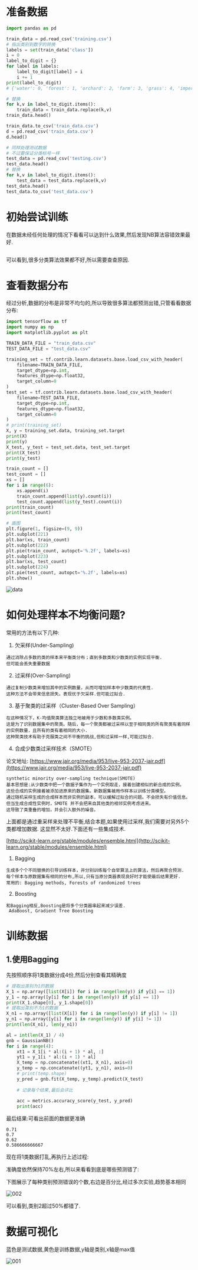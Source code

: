 
# 准备数据

```python
import pandas as pd

train_data = pd.read_csv('training.csv')
# 指出类别到数字的转换
labels = set(train_data['class'])
i = 0
label_to_digit = {}
for label in labels:
    label_to_digit[label] = i
    i += 1
print(label_to_digit)
# {'water': 0, 'forest': 1, 'orchard': 2, 'farm': 3, 'grass': 4, 'impervious': 5}

# 替换
for k,v in label_to_digit.items():
    train_data = train_data.replace(k,v)
train_data.head()

train_data.to_csv('train_data.csv')
d = pd.read_csv('train_data.csv')
d.head()

# 同样处理测试数据
# 不过要保证分类标号一样
test_data = pd.read_csv('testing.csv')
test_data.head()
# 替换
for k,v in label_to_digit.items():
    test_data = test_data.replace(k,v)
test_data.head()
test_data.to_csv('test_data.csv')
```

# 初始尝试训练
在数据未经任何处理的情况下看看可以达到什么效果,然后发现NB算法容错效果最好.
```python

```
可以看到,很多分类算法效果都不好,所以需要查查原因.
# 查看数据分布
经过分析,数据的分布是非常不均匀的,所以导致很多算法都预测出错,只管看看数据分布:

```python
import tensorflow as tf
import numpy as np
import matplotlib.pyplot as plt

TRAIN_DATA_FILE = "train_data.csv"
TEST_DATA_FILE = "test_data.csv"

training_set = tf.contrib.learn.datasets.base.load_csv_with_header(
    filename=TRAIN_DATA_FILE,
    target_dtype=np.int,
    features_dtype=np.float32,
    target_column=0
)
test_set = tf.contrib.learn.datasets.base.load_csv_with_header(
    filename=TEST_DATA_FILE,
    target_dtype=np.int,
    features_dtype=np.float32,
    target_column=0
)
# print(training_set)
X, y = training_set.data, training_set.target
print(X)
print(y)
X_test, y_test = test_set.data, test_set.target
print(X_test)
print(y_test)

train_count = []
test_count = []
xs = []
for i in range(6):
    xs.append(i)
    train_count.append(list(y).count(i))
    test_count.append(list(y_test).count(i))
print(train_count)
print(test_count)

# 画图
plt.figure(1, figsize=(9, 9))
plt.subplot(221)
plt.bar(xs, train_count)
plt.subplot(222)
plt.pie(train_count, autopct='%.2f', labels=xs)
plt.subplot(223)
plt.bar(xs, test_count)
plt.subplot(224)
plt.pie(test_count, autopct='%.2f', labels=xs)
plt.show()
```
![data](./image/000.png)

# 如何处理样本不均衡问题?
常用的方法有以下几种:

1. 欠采样(Under-Sampling)
```
通过消除占多数的类的样本来平衡类分布；直到多数类和少数类的实例实现平衡.
但可能会丢失重要数据
```
2. 过采样(Over-Sampling)
```
通过复制少数类来增加其中的实例数量，从而可增加样本中少数类的代表性.
这种方法不会带来信息损失。表现优于欠采样.但可能过拟合.
```
3. 基于聚类的过采样（Cluster-Based Over Sampling）
```
在这种情况下，K-均值聚类算法独立地被用于少数和多数类实例。
这是为了识别数据集中的聚类。随后，每一个聚类都被过采样以至于相同类的所有聚类有着同样
的实例数量，且所有的类有着相同的大小.
这种聚类技术有助于克服类之间不平衡的挑战,但和过采样一样,可能过拟合.
```
4. 合成少数类过采样技术（SMOTE）

论文地址: [https://www.jair.org/media/953/live-953-2037-jair.pdf](https://www.jair.org/media/953/live-953-2037-jair.pdf)
```
synthetic minority over-sampling technique(SMOTE)
基本思想是:从少数类中把一个数据子集作为一个实例取走，接着创建相似的新合成的实例。
这些合成的实例接着被添加进原来的数据集。新数据集被用作样本以训练分类模型。
通过随机采样生成的合成样本而非实例的副本，可以缓解过拟合的问题。不会损失有价值信息。
但当生成合成性实例时，SMOTE 并不会把来自其他类的相邻实例考虑进来。
这导致了类重叠的增加，并会引入额外的噪音。
```
上面都是通过重采样来处理不平衡,结合本题,如果使用过采样,我们需要对另外5个类都增加数据.
这显然不太好.下面还有一些集成技术.

[http://scikit-learn.org/stable/modules/ensemble.html](http://scikit-learn.org/stable/modules/ensemble.html)

1. Bagging
```
生成多个个不同替换的引导训练样本，并分别训练每个自举算法上的算法，然后再聚合预测.
每个样本与原数据集有相同的分布,所以,只有当原分类器表现良好时才能使最后结果更好.
常用的: Bagging methods, Forests of randomized trees
```
2. Boosting
```
和Bagging相反,Boosting是将多个分类器串起来减少误差.
 AdaBoost, Gradient Tree Boosting
```
# 训练数据

## 1.使用Bagging

先按照顺序将1类数据分成4份,然后分别查看其精确度
```python
# 提取出类别为1的数据
X_1 = np.array([list(X[i]) for i in range(len(y)) if y[i] == 1])
y_1 = np.array([y[i] for i in range(len(y)) if y[i] == 1])
print(X_1.shape[0], y_1.shape[0])
# 提取出类别不为1的数据
X_n1 = np.array([list(X[i]) for i in range(len(y)) if y[i] != 1])
y_n1 = np.array([y[i] for i in range(len(y)) if y[i] != 1])
print(len(X_n1), len(y_n1))

al = int(len(X_1) / 4)
gnb = GaussianNB()
for i in range(4):
    xt1 = X_1[i * al:(i + 1) * al, :]
    yt1 = y_1[i * al:(i + 1) * al]
    X_temp = np.concatenate((xt1, X_n1), axis=0)
    y_temp = np.concatenate((yt1, y_n1), axis=0)
    # print(temp.shape)
    y_pred = gnb.fit(X_temp, y_temp).predict(X_test)
    
    # 记录每个结果,最后会评比
    
    acc = metrics.accuracy_score(y_test, y_pred)
    print(acc)

```
最后结果:可看出前面的数据更准确
```
0.71
0.7
0.62
0.586666666667
```
现在将1类数据打乱,再执行上述过程:


准确度依然保持70%左右,所以来看看到底是哪些预测错了:

下图展示了每种类别预测错误的个数,右边是百分比,经过多次实验,趋势基本相同

![002](./image/002.png)

可以看到,类别2超过50%都错了.

# 数据可视化
蓝色是测试数据,黄色是训练数据,y轴是类别,x轴是max值

![001](./image/001.png)

